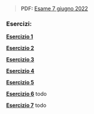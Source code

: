 
> **PDF:** [Esame 7 giugno 2022](/Primo%20Anno/Progettazione%20di%20Sistemi%20Digitali/Esami/2022/2022-06-07-MZ.pdf)

### Esercizi:
[**Esercizio 1**](METTI-LINK-QUI)

[**Esercizio 2**](https://github.com/Jaxkeeper/G-Zelda-git/issues/41)

[**Esercizio 3**](https://github.com/Jaxkeeper/G-Zelda-git/issues/42) 

[**Esercizio 4**](https://github.com/Jaxkeeper/G-Zelda-git/issues/43)

[**Esercizio 5**](https://github.com/Jaxkeeper/G-Zelda-git/issues/44)

[**Esercizio 6**](metti-link-qui) todo

[**Esercizio 7**](metti-link-qui) todo
